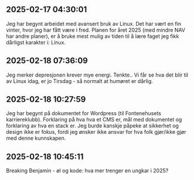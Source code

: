 ## 2025-02-17 04:30:01

Jeg har begynt arbeidet med avansert bruk av Linux. Det har vært en fin vinter, hvor jeg har fått være i fred. Planen for året 2025 (med mindre NAV har andre planer), er å bruke mest mulig av tiden til å lære faget jeg fikk dårligst karakter i: Linux.

## 2025-02-18 07:36:09

Jeg merker depresjonen krever mye energi. Tenkte.. Vi får se hva det blir til av Linux idag, er jo Tirsdag - så normalt at humøret er dårlig.

## 2025-02-18 10:27:59

Jeg har begynt på dokumentet for Wordpress (til Fontenehusets karriereklubb). Forklaring på hva hva et CMS er, mål med dokumentet og forklaring av hva en stack er. Jeg burde kanskje påpeke at sikkerhet og design ikke er fokus, fordi jeg ønsker ikke ansvar for hva folk gjør/ikke gjør med denne kunnskapen.

## 2025-02-18 10:45:11

Breaking Benjamin - øl og kode: hva mer trenger en ungkar i 2025?

